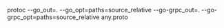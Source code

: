 protoc --go_out=. --go_opt=paths=source_relative --go-grpc_out=. --go-grpc_opt=paths=source_relative any.proto